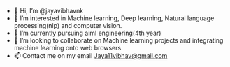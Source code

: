 - 👋 Hi, I’m @jayavibhavnk
- 👀 I’m interested in Machine learning, Deep learning, Natural language processing(nlp) and computer vision.
- 🌱 I’m currently pursuing aiml engineering(4th year)
- 💞️ I’m looking to collaborate on Machine learning projects and integrating machine learning onto web browsers.
- 📫 Contact me on my email Jaya11vibhav@gmail.com
